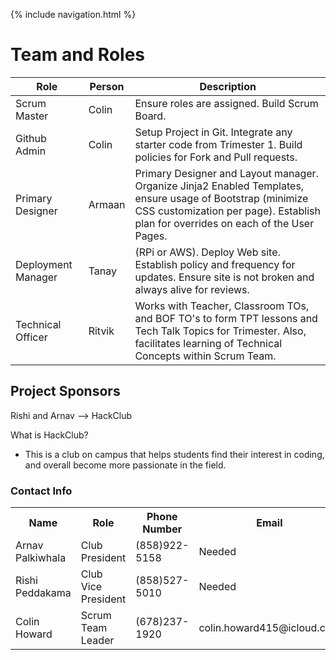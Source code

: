 {% include navigation.html %}

# Team and Roles

Role | Person | Description 
 ------- | ----- | ----------- |
Scrum Master | Colin |  Ensure roles are assigned.  Build Scrum Board. 
Github Admin | Colin | Setup Project in Git.  Integrate any starter code from Trimester 1.  Build policies for Fork and Pull requests.
Primary Designer | Armaan | Primary Designer and Layout manager.  Organize Jinja2 Enabled Templates, ensure usage of Bootstrap (minimize CSS customization per page).  Establish plan for overrides on each of the User Pages.
Deployment Manager | Tanay | (RPi or AWS).  Deploy Web site.  Establish policy and frequency for updates.  Ensure site is not broken and always alive for reviews.
Technical Officer | Ritvik | Works with Teacher, Classroom TOs, and BOF TO's to form TPT lessons and Tech Talk Topics for Trimester.  Also, facilitates learning of Technical Concepts within Scrum Team.

## Project Sponsors

Rishi and Arnav --> HackClub

What is HackClub?
- This is a club on campus that helps students find their interest in coding, and overall become more passionate in the field.

### Contact Info

<table>
 <tr>
  <th>Name</th>
  <th>Role</th>
  <th>Phone Number</th>
  <th>Email</th>
 </tr>
 
 <tr>
  <td>Arnav Palkiwhala</td>
  <td>Club President</td>
  <td>(858)922-5158</td>
  <td>Needed</td>
 </tr>
 
 <tr>
  <td>Rishi Peddakama</td>
  <td>Club Vice President</td>
  <td>(858)527-5010</td>
  <td>Needed</td>
 </tr>
 
 <tr>
  <td>Colin Howard</td>
  <td>Scrum Team Leader</td>
  <td>(678)237-1920</td>
  <td>colin.howard415@icloud.com</td>
 </tr>
